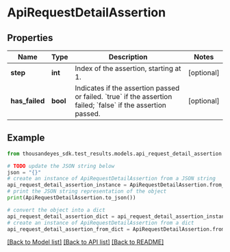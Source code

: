 # ApiRequestDetailAssertion


## Properties

Name | Type | Description | Notes
------------ | ------------- | ------------- | -------------
**step** | **int** | Index of the assertion, starting at 1. | [optional] 
**has_failed** | **bool** | Indicates if the assertion passed or failed. &#x60;true&#x60; if the assertion failed; &#x60;false&#x60; if the assertion passed. | [optional] 

## Example

```python
from thousandeyes_sdk.test_results.models.api_request_detail_assertion import ApiRequestDetailAssertion

# TODO update the JSON string below
json = "{}"
# create an instance of ApiRequestDetailAssertion from a JSON string
api_request_detail_assertion_instance = ApiRequestDetailAssertion.from_json(json)
# print the JSON string representation of the object
print(ApiRequestDetailAssertion.to_json())

# convert the object into a dict
api_request_detail_assertion_dict = api_request_detail_assertion_instance.to_dict()
# create an instance of ApiRequestDetailAssertion from a dict
api_request_detail_assertion_from_dict = ApiRequestDetailAssertion.from_dict(api_request_detail_assertion_dict)
```
[[Back to Model list]](../README.md#documentation-for-models) [[Back to API list]](../README.md#documentation-for-api-endpoints) [[Back to README]](../README.md)


